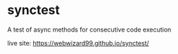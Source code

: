 # synctest
A test of async methods for consecutive code execution

live site: https://webwizard99.github.io/synctest/
